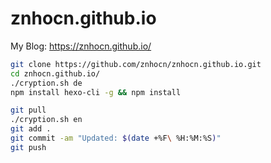 # znhocn.github.io

My Blog: https://znhocn.github.io/

```bash
git clone https://github.com/znhocn/znhocn.github.io.git
cd znhocn.github.io/
./cryption.sh de
npm install hexo-cli -g && npm install
```

```bash
git pull
./cryption.sh en
git add .
git commit -am "Updated: $(date +%F\ %H:%M:%S)"
git push
```
